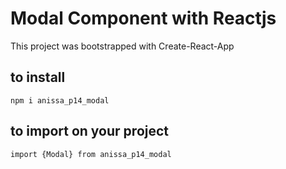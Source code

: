 # Modal Component with Reactjs

This project was bootstrapped with Create-React-App

## to install

 `npm i anissa_p14_modal`

 ## to import on your project

 `import {Modal} from anissa_p14_modal`


